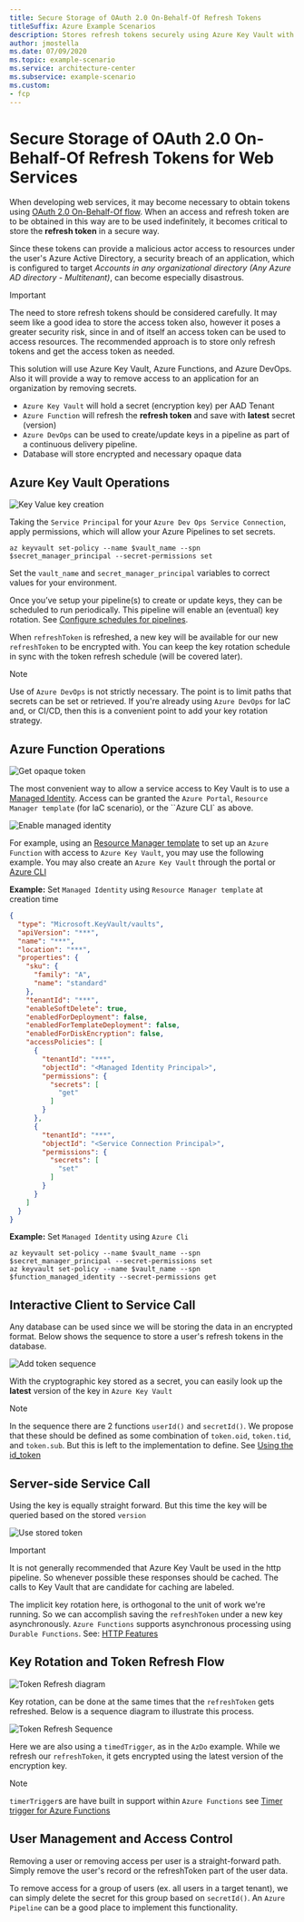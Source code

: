```yaml
---
title: Secure Storage of OAuth 2.0 On-Behalf-Of Refresh Tokens 
titleSuffix: Azure Example Scenarios
description: Stores refresh tokens securely using Azure Key Vault with key rotation and token refresh.
author: jmostella
ms.date: 07/09/2020
ms.topic: example-scenario
ms.service: architecture-center
ms.subservice: example-scenario
ms.custom:
- fcp
---
```


# Secure Storage of OAuth 2.0 On-Behalf-Of Refresh Tokens for Web Services

When developing web services, it may become necessary to obtain tokens using [OAuth 2.0 On-Behalf-Of flow](https://docs.microsoft.com/azure/active-directory/develop/v2-oauth2-on-behalf-of-flow). When an access and refresh token are to be obtained in this way are to be used indefinitely, it becomes critical to store the **refresh token** in a secure way.

Since these tokens can provide a malicious actor access to resources under the user's Azure Active Directory, a security breach of an application, which is configured to target _Accounts in any organizational directory (Any Azure AD directory - Multitenant)_, can become especially disastrous.

> [!IMPORTANT]
> The need to store refresh tokens should be considered carefully.
> It may seem like a good idea to store the access token also, however it poses a greater security risk, since in and of itself an access token can be used to access resources.
> The recommended approach is to store only refresh tokens and get the access token as needed.

This solution will use Azure Key Vault, Azure Functions,  and Azure DevOps. Also it will provide a way to remove access to an application for an organization by removing secrets.

- `Azure Key Vault` will hold a secret (encryption key) per AAD Tenant
- `Azure Function` will refresh the **refresh token** and save with **latest** secret (version)
- `Azure DevOps` can be used to create/update keys in a pipeline as part of a continuous delivery pipeline.  
- Database will store encrypted and necessary opaque data

## Azure Key Vault Operations

![Key Value key creation](./media/key-creation-pipeline-2.svg)

Taking the `Service Principal` for your `Azure Dev Ops Service Connection`, apply permissions, which will allow your Azure Pipelines to set secrets.

```azurecli
az keyvault set-policy --name $vault_name --spn $secret_manager_principal --secret-permissions set
```

Set the `vault_name` and `secret_manager_principal` variables to correct values for your environment.

Once you’ve setup your pipeline(s) to create or update keys, they can be scheduled to run periodically. This pipeline will enable an (eventual) key rotation. See [Configure schedules for pipelines](https://docs.microsoft.com/azure/devops/pipelines/process/scheduled-triggers?view=azure-devops&tabs=yaml).

When `refreshToken` is refreshed, a new key will be available for our new `refreshToken` to be encrypted with. You can keep the key rotation schedule in sync with the token refresh schedule (will be covered later).

> [!NOTE]
> Use of `Azure DevOps` is not strictly necessary. The point is to limit paths that secrets can be set or retrieved. If you're already using `Azure DevOps` for IaC and, or CI/CD, then this is a convenient point to add your key rotation strategy.

## Azure Function Operations

![Get opaque token](./media/convert-to-opaque-token.svg)

The most convenient way to allow a service access to Key Vault is to use a [Managed Identity](https://docs.microsoft.com/azure/azure-resource-manager/managed-applications/publish-managed-identity). Access can be granted the `Azure Portal`, `Resource Manager template` (for IaC scenario), or the ``Azure CLI` as above.

![Enable managed identity](./media/ManagedIdentity.PNG)

For example, using an [Resource Manager template](https://docs.microsoft.com/azure/azure-resource-manager/templates/) to set up an `Azure Function` with access to `Azure Key Vault`, you may use the following example. You may also create an `Azure Key Vault` through the portal or [Azure CLI](https://docs.microsoft.com/cli/azure/ext/keyvault-preview/keyvault?view=azure-cli-latest)

__Example:__ Set `Managed Identity` using `Resource Manager template` at creation time

```json
{
  "type": "Microsoft.KeyVault/vaults",
  "apiVersion": "***",
  "name": "***",
  "location": "***",
  "properties": {
    "sku": {
      "family": "A",
      "name": "standard"
    },
    "tenantId": "***",
    "enableSoftDelete": true,
    "enabledForDeployment": false,
    "enabledForTemplateDeployment": false,
    "enabledForDiskEncryption": false,
    "accessPolicies": [
      {
        "tenantId": "***",
        "objectId": "<Managed Identity Principal>",
        "permissions": {
          "secrets": [
            "get"
          ]
        }
      },
      {
        "tenantId": "***",
        "objectId": "<Service Connection Principal>",
        "permissions": {
          "secrets": [
            "set"
          ]
        }
      }
    ]
  }
}
```

__Example:__ Set `Managed Identity` using `Azure Cli`

```azurecli
az keyvault set-policy --name $vault_name --spn $secret_manager_principal --secret-permissions set
az keyvault set-policy --name $vault_name --spn $function_managed_identity --secret-permissions get
```


## Interactive Client to Service Call

Any database can be used since we will be storing the data in an encrypted format. Below shows the sequence to store a user's refresh tokens in the database.

![Add token sequence](./media/add-token-sequence.PNG)

With the cryptographic key stored as a secret, you can easily look up the __latest__ version of the key in `Azure Key Vault`

> [!NOTE]
> In the sequence there are 2 functions `userId()` and `secretId()`.
> We propose that these should be defined as some combination of `token.oid`, `token.tid`, and `token.sub`.
> But this is left to the implementation to define.
> See [Using the id_token](https://docs.microsoft.com/azure/active-directory/develop/id-tokens#using-the-id_token)

## Server-side Service Call

Using the key is equally straight forward. But this time the key will be queried based on the stored `version`

![Use stored token](./media/use-stored-token.PNG)

> [!IMPORTANT]
> It is not generally recommended that Azure Key Vault be used in the http pipeline. So whenever possible these responses should be cached. 
> The calls to Key Vault that are candidate for caching are labeled. 

The implicit key rotation here, is orthogonal to the unit of work we're running. So we can accomplish saving the `refreshToken` under a new key asynchronously. `Azure Functions` supports asynchronous processing using `Durable Functions`. See: [HTTP Features](https://docs.microsoft.com/azure/azure-functions/durable/durable-functions-http-features?tabs=csharp#http-api-url-discovery)

## Key Rotation and Token Refresh Flow

![Token Refresh diagram](./media/refresh-diagram.svg)

Key rotation, can be done at the same times that the `refreshToken` gets refreshed. Below is a sequence diagram to illustrate this process.

![Token Refresh Sequence](./media/token-refresh-sequence.PNG)

Here we are also using a `timedTrigger`, as in the `AzDo` example. While we refresh our `refreshToken`, it gets encrypted using the latest version of the encryption key.

> [!NOTE]
> `timerTrigger`s are have built in support within `Azure Functions` see [Timer trigger for Azure Functions](https://docs.microsoft.com/azure/azure-functions/functions-bindings-timer?tabs=csharp)

## User Management and Access Control

Removing a user or removing access per user is a straight-forward path. Simply remove the user's record or the refreshToken part of the user data.

To remove access for a group of users (ex. all users in a target tenant), we can simply delete the secret for this group based on `secretId()`. An `Azure Pipeline` can be a good place to implement this functionality.
